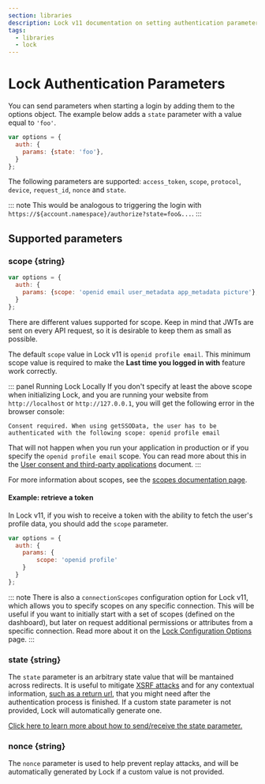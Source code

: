 ```yaml
---
section: libraries
description: Lock v11 documentation on setting authentication parameters.
tags:
  - libraries
  - lock
---
```

# Lock Authentication Parameters

You can send parameters when starting a login by adding them to the options object. The example below adds a `state` parameter with a value equal to `'foo'`.

```js
var options = {
  auth: {
    params: {state: 'foo'},
  }
};
```

The following parameters are supported: `access_token`, `scope`, `protocol`, `device`, `request_id`, `nonce` and `state`.

::: note
This would be analogous to triggering the login with `https://${account.namespace}/authorize?state=foo&...`.
:::

## Supported parameters

### scope {string}

```js
var options = {
  auth: {
    params: {scope: 'openid email user_metadata app_metadata picture'},
  }
};
```

There are different values supported for scope. Keep in mind that JWTs are sent on every API request, so it is desirable to keep them as small as possible.

The default `scope` value in Lock v11 is `openid profile email`. This minimum scope value is required to make the **Last time you logged in with** feature work correctly.

::: panel Running Lock Locally
If you don't specify at least the above scope when initializing Lock, and you are running your website from `http://localhost` or `http://127.0.0.1`, you will get the following error in the browser console:

`Consent required. When using getSSOData, the user has to be authenticated with the following scope: openid profile email`

That will not happen when you run your application in production or if you specify the `openid profile email` scope. You can read more about this in the [User consent and third-party applications](/api-auth/user-consent#skipping-consent-for-first-party-applications) document.
:::

For more information about scopes, see the [scopes documentation page](/scopes).

#### Example: retrieve a token

In Lock v11, if you wish to receive a token with the ability to fetch the user's profile data, you should add the `scope` parameter.

```js
var options = {
  auth: {
    params: {
        scope: 'openid profile'
    }
  }
};
```

::: note
There is also a `connectionScopes` configuration option for Lock v11, which allows you to specify scopes on any specific connection. This will be useful if you want to initially start with a set of scopes (defined on the dashboard), but later on request additional permissions or attributes from a specific connection. Read more about it on the [Lock Configuration Options](/libraries/lock/v11/configuration#connectionscopes-object-) page.
:::

### state {string}

The `state` parameter is an arbitrary state value that will be mantained across redirects. It is useful to mitigate [XSRF attacks](http://en.wikipedia.org/wiki/Cross-site_request_forgery) and for any contextual information, [such as a return url](/tutorials/redirecting-users), that you might need after the authentication process is finished. If a custom state parameter is not provided, Lock will automatically generate one.

[Click here to learn more about how to send/receive the state parameter.](/protocols/oauth-state)

### nonce {string}

The `nonce` parameter is used to help prevent replay attacks, and will be automatically generated by Lock if a custom value is not provided.

